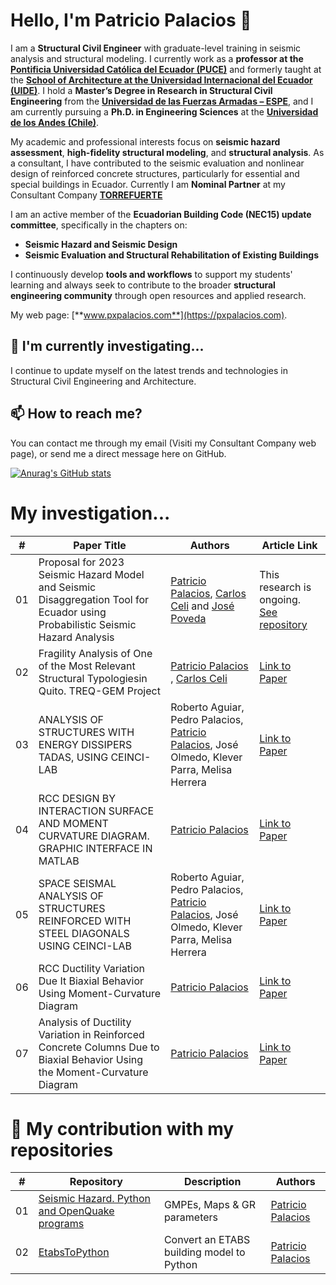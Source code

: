 # Hello, I'm Patricio Palacios 👋


I am a **Structural Civil Engineer** with graduate-level training in seismic analysis and structural modeling. I currently work as a **professor at the [Pontificia Universidad Católica del Ecuador (PUCE)](https://www.puce.edu.ec/)** and formerly taught at the [**School of Architecture at the Universidad Internacional del Ecuador (UIDE)**](https://www.uide.edu.ec/). I hold a **Master’s Degree in Research in Structural Civil Engineering** from the [**Universidad de las Fuerzas Armadas – ESPE**](https://www.espe.edu.ec/), and I am currently pursuing a **Ph.D. in Engineering Sciences** at the [**Universidad de los Andes (Chile)**](https://www.uandes.cl/).

My academic and professional interests focus on **seismic hazard assessment**, **high-fidelity structural modeling**, and **structural analysis**. As a consultant, I have contributed to the seismic evaluation and nonlinear design of reinforced concrete structures, particularly for essential and special buildings in Ecuador. Currently I am **Nominal Partner** at my Consultant Company [**TORREFUERTE**](https://www.torrefuerte.ec/)

I am an active member of the **Ecuadorian Building Code (NEC15) update committee**, specifically in the chapters on:

- **Seismic Hazard and Seismic Design**
- **Seismic Evaluation and Structural Rehabilitation of Existing Buildings**

I continuously develop **tools and workflows** to support my students' learning and always seek to contribute to the broader **structural engineering community** through open resources and applied research.

My web page: [**www.pxpalacios.com**](https://pxpalacios.com).

## 🌱 I'm currently investigating...

I continue to update myself on the latest trends and technologies in Structural Civil Engineering and Architecture.

## 📫 How to reach me?

You can contact me through my email (Visiti my Consultant Company web page), or send me a direct message here on GitHub.



[![
Anurag's GitHub stats](https://github-readme-stats.vercel.app/api?username=ppalacios92)](https://github.com/anuraghazra/github-readme-stats)


# My investigation...

| # | Paper Title      | Authors                | Article Link                                               |
|--------------|------------------|------------------------|------------------------------------------------------------|
| 01          | Proposal for 2023 Seismic Hazard Model and Seismic Disaggregation Tool for Ecuador using Probabilistic Seismic Hazard Analysis  | [Patricio Palacios](https://github.com/ppalacios92), [Carlos Celi](https://github.com/Normando1945) and [José Poveda](https://github.com/JosePovedaHinojosa)                   | This research is ongoing. [See repository](https://github.com/ppalacios92/SeismicHazard2023_poe0.1_50y)      |
| 02            | Fragility Analysis of One of the Most Relevant Structural Typologiesin Quito. TREQ-GEM Project    | [Patricio Palacios](https://github.com/ppalacios92) , [Carlos Celi](https://github.com/Normando1945)    | [Link to Paper](https://doi.org/10.33333/rp.vol51n2.01)               |
| 03            | ANALYSIS OF STRUCTURES WITH ENERGY DISSIPERS TADAS, USING CEINCI-LAB    | Roberto Aguiar, Pedro Palacios, [Patricio Palacios](https://github.com/ppalacios92), José Olmedo, Klever Parra, Melisa Herrera     | [Link to Paper](https://journal.espe.edu.ec/ojs/index.php/riie/article/view/1574)                |
| 04            | RCC DESIGN BY INTERACTION SURFACE AND MOMENT CURVATURE DIAGRAM. GRAPHIC INTERFACE IN MATLAB    | [Patricio Palacios](https://github.com/ppalacios92)     | [Link to Paper](https://journal.espe.edu.ec/ojs/index.php/riie/article/view/1620)      |
| 05          | SPACE SEISMAL ANALYSIS OF STRUCTURES REINFORCED WITH STEEL DIAGONALS USING CEINCI-LAB             | Roberto Aguiar, Pedro Palacios, [Patricio Palacios](https://github.com/ppalacios92), José Olmedo, Klever Parra, Melisa Herrera       | [Link to Paper](https://journal.espe.edu.ec/ojs/index.php/riie/article/view/1572)      |
| 06          | RCC Ductility Variation Due It Biaxial Behavior Using Moment-Curvature Diagram            | [Patricio Palacios](https://github.com/ppalacios92)      | [Link to Paper](https://www.researchgate.net/publication/319111715_RCC_Ductility_Variation_Due_It_Biaxial_Behavior_Using_Moment-Curvature_Diagram)      |
| 07          | Analysis of Ductility Variation in Reinforced Concrete Columns Due to Biaxial Behavior Using the Moment-Curvature Diagram           | [Patricio Palacios](https://github.com/ppalacios92)      | [Link to Paper](https://bibdigital.epn.edu.ec/handle/15000/17517)      |

# 🚀 My contribution with my repositories

| #   | Repository                                                                 | Description                                  | Authors                                                  |
|-----|-----------------------------------------------------------------------------|----------------------------------------------|----------------------------------------------------------|
| 01  | [Seismic Hazard. Python and OpenQuake programs](https://github.com/ppalacios92/SeismicHazardAnalysis) | GMPEs, Maps & GR parameters                   | [Patricio Palacios](https://github.com/ppalacios92)     |
| 02  | [EtabsToPython](https://github.com/ppalacios92/EtabsToPython)              | Convert an ETABS building model to Python     | [Patricio Palacios](https://github.com/ppalacios92)     |

